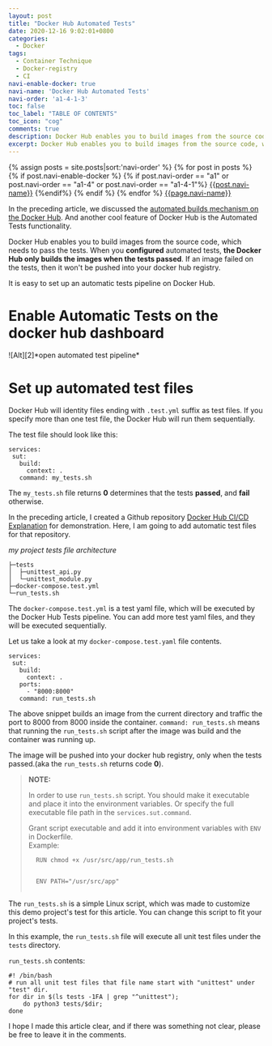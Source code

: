 ```yaml
---
layout: post
title: "Docker Hub Automated Tests"
date: 2020-12-16 9:02:01+0800
categories:
  - Docker
tags:
  - Container Technique
  - Docker-registry
  - CI
navi-enable-docker: true
navi-name: 'Docker Hub Automated Tests'
navi-order: 'a1-4-1-3'
toc: false
toc_label: "TABLE OF CONTENTS"
toc_icon: "cog"
comments: true
description: Docker Hub enables you to build images from the source code, which needs to pass the tests. When you **configured** automated tests, **the Docker Hub only builds the images when the tests passed**. If an image failed on the tests, then it won't be pushed into your docker hub registry.
excerpt: Docker Hub enables you to build images from the source code, which needs to pass the tests. When you **configured** automated tests, **the Docker Hub only builds the images when the tests passed**. If an image failed on the tests, then it won't be pushed into your docker hub registry.
---
```

<!--navigation bar-->
<div class='navi-link-container'>
  {% assign posts = site.posts|sort:'navi-order' %}
  {% for post in posts %}
    {% if post.navi-enable-docker %}
        {% if post.navi-order == "a1" 
        or post.navi-order == "a1-4"
        or post.navi-order == "a1-4-1"%}
            <a href="{{ site.baseurl }}{{ post.url }}" class='navi-link'>{{post.navi-name}}</a>
        {%endif%}
    {% endif %}
  {% endfor %}
<a class='navi-link' href="">{{page.navi-name}}</a>
</div>
<!--navigation bar-->

In the preceding article, we discussed the [automated builds mechanism on the Docker Hub][1]. And another cool feature of Docker Hub is the Automated Tests functionality. 

Docker Hub enables you to build images from the source code, which needs to pass the tests. When you **configured** automated tests, **the Docker Hub only builds the images when the tests passed**. If an image failed on the tests, then it won't be pushed into your docker hub registry.

It is easy to set up an automatic tests pipeline on Docker Hub. 

# Enable Automatic Tests on the docker hub dashboard
<div class="imgcenter" markdown="1">
![Alt][2]*open automated test pipeline*
</div>

# Set up automated test files
Docker Hub will identity files ending with `.test.yml` suffix as test files. If you specify more than one test file, the Docker Hub will run them sequentially.

The test file should look like this:
```
services:
 sut:
   build:
     context: .
   command: my_tests.sh
```
The `my_tests.sh` file returns **0** determines that the tests **passed**, and **fail** otherwise. 

In the preceding article, I created a Github repository [Docker Hub CI/CD Explanation][3] for demonstration. Here, I am going to add automatic test files for that repository.

*my project tests file architecture*
```
├─tests
│  ├─unittest_api.py
│  └─unittest_module.py
├─docker-compose.test.yml
└─run_tests.sh
```
The `docker-compose.test.yml` is a test yaml file, which will be executed by the Docker Hub Tests pipeline. You can add more test yaml files, and they will be executed sequentially.  

Let us take a look at my `docker-compose.test.yaml` file contents.
```
services:
 sut:
   build:
     context: .
   ports:
     - "8000:8000"
   command: run_tests.sh
```
The above snippet builds an image from the current directory and traffic the port to 8000 from 8000 inside the container. `command: run_tests.sh` means that running the `run_tests.sh` script after the image was build and the container was running up. 

The image will be pushed into your docker hub registry, only when the tests passed.(aka the `run_tests.sh` returns code **0**).

<blockquote class="quote">
<b>NOTE:</b>
<p>In order to use <code>run_tests.sh</code> script. You should make it executable and place it into the environment variables. Or specify the full executable file path in the <code>services.sut.command</code>.</p>

<p>Grant script executable and add it into environment variables with <code>ENV</code> in Dockerfile. <br/>Example:
<br/>
  <code>
  RUN chmod +x /usr/src/app/run_tests.sh
  </code>
<br/>
  <code>
  ENV PATH="/usr/src/app"
  </code>
<br/>
</p>
</blockquote>

The `run_tests.sh` is a simple Linux script, which was made to customize this demo project's test for this article. You can change this script to fit your project's tests. 

In this example, the `run_tests.sh` file will execute all unit test files under the `tests` directory. 

`run_tests.sh` contents:
```CMD
#! /bin/bash
# run all unit test files that file name start with "unittest" under "test" dir.
for dir in $(ls tests -1FA | grep "^unittest"); 
    do python3 tests/$dir; 
done
```
I hope I made this article clear, and if there was something not clear, please be free to leave it in the comments.

[1]: https://voltwu.github.io/blog/docker/2020/12/15/docker-hub-automated-build
[2]: /blog/public/img/2020-12-16-docker-hub-automated-test-a.png
[3]: https://github.com/voltwu/docker-hub-CI-CD-explanation/
